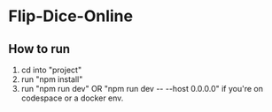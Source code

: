 # Flip-Dice-Online

## How to run
1. cd into "project"
2. run "npm install"
3. run "npm run dev" OR "npm run dev -- --host 0.0.0.0" if you're on codespace or a docker env. 